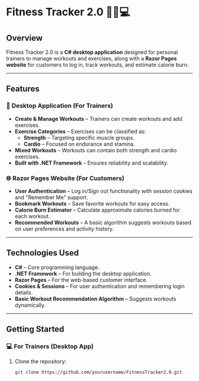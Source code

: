 # Fitness Tracker 2.0 🏋️‍♂️💻

## Overview  
Fitness Tracker 2.0 is a **C# desktop application** designed for personal trainers to manage workouts and exercises, along with a **Razor Pages website** for customers to log in, track workouts, and estimate calorie burn.

---

## Features  

### 🔹 **Desktop Application (For Trainers)**  
- **Create & Manage Workouts** – Trainers can create workouts and add exercises.  
- **Exercise Categories** – Exercises can be classified as:
  - **Strength** – Targeting specific muscle groups.
  - **Cardio** – Focused on endurance and stamina.  
- **Mixed Workouts** – Workouts can contain both strength and cardio exercises.  
- **Built with .NET Framework** – Ensures reliability and scalability.

### 🌐 **Razor Pages Website (For Customers)**  
- **User Authentication** – Log in/Sign out functionality with session cookies and "Remember Me" support.  
- **Bookmark Workouts** – Save favorite workouts for easy access.  
- **Calorie Burn Estimator** – Calculate approximate calories burned for each workout.  
- **Recommended Workouts** – A basic algorithm suggests workouts based on user preferences and activity history.  

---

## Technologies Used  
- **C#** – Core programming language.  
- **.NET Framework** – For building the desktop application.  
- **Razor Pages** – For the web-based customer interface.  
- **Cookies & Sessions** – For user authentication and remembering login details.  
- **Basic Workout Recommendation Algorithm** – Suggests workouts dynamically.  

---

## Getting Started  

### 💻 **For Trainers (Desktop App)**  
1. Clone the repository:
   ```sh
   git clone https://github.com/yourusername/FitnessTracker2.0.git
